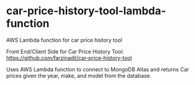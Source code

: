 # car-price-history-tool-lambda-function
AWS Lambda function for car price history tool

Front End/Client Side for Car Price History Tool: https://github.com/farzinadil/car-price-history-tool

Uses AWS Lambda function to connect to MongoDB Atlas and returns Car prices given the year, make, and model from the database.
